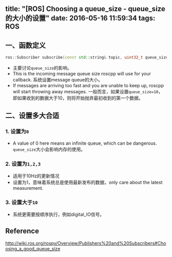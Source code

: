 title: "[ROS] Choosing a queue_size - queue_size的大小的设置"
date: 2016-05-16 11:59:34
tags: ROS
---

## 一、函数定义
```c++
ros::Subscriber subscribe(const std::string& topic, uint32_t queue_size, <callback, which may involve multiple arguments>, const ros::TransportHints& transport_hints = ros::TransportHints());
```
- 主要讨论`queue_size`的影响。
- This is the incoming message queue size roscpp will use for your callback. 系统设置message queue的大小。
- If messages are arriving too fast and you are unable to keep up, roscpp will start throwing away messages. 一般而言，如果设置`queue_size=10`，即如果收到的数据大于10，则将开始抛弃最初收到的第一个数据。


## 二、设置多大合适
### 1. 设置为`0`
- A value of 0 here means an infinite queue, which can be dangerous. `queue_size`大小会影响内存的使用。
### 2. 设置为`1,2,3`
-  适用于10Hz的更新情况
- 设置为1，意味着系统总是使用最新发布的数据，only care about the latest measurement.

### 3. 设置大于`10`
- 系统更需要按顺序执行，例如digital_IO信号。


## Reference
http://wiki.ros.org/rospy/Overview/Publishers%20and%20Subscribers#Choosing_a_good_queue_size
